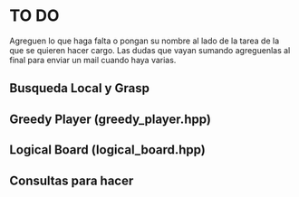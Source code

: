 # TO DO

Agreguen lo que haga falta o pongan su nombre al lado de la tarea de la que se quieren hacer cargo. Las dudas que vayan sumando agreguenlas al final para enviar un mail cuando haya varias.

## Busqueda Local y Grasp

## Greedy Player (greedy_player.hpp)

## Logical Board (logical_board.hpp)

## Consultas para hacer
